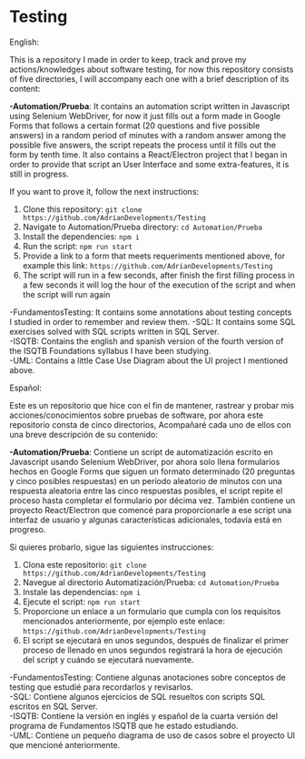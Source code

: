 # Testing
English:

This is a repository I made in order to keep, track and prove my actions/knowledges about software testing, for now this repository consists of five directories,
I will accompany each one with a brief description of its content:

**-Automation/Prueba**: It contains an automation script written in Javascript using Selenium WebDriver, for now it just fills out a form made
in Google Forms that follows a certain format (20 questions and five possible answers) in a random period of minutes with a random answer among the possible five answers, 
the script repeats the process until it fills out the form by tenth time. It also contains a React/Electron project that I began in order to provide that script an User Interface and some extra-features,
it is still in progress.

If you want to prove it, follow the next instructions:  
1. Clone this repository: `git clone https://github.com/AdrianDevelopments/Testing`  
2. Navigate to Automation/Prueba directory: `cd Automation/Prueba`
3. Install the dependencies: `npm i`
4. Run the script: `npm run start`
5. Provide a link to a form that meets requeriments mentioned above, for example this link: `https://github.com/AdrianDevelopments/Testing`
6. The script will run in a few seconds, after finish the first filling process in a few seconds it will log the hour of the execution of the script and when the script will run again
 
-FundamentosTesting: It contains some annotations about testing concepts I studied in order to remember and review them.
-SQL: It contains some  SQL exercises solved with SQL scripts written in SQL Server.  
-ISQTB: Contains the english and spanish version of the fourth version of the ISQTB Foundations syllabus I have been studying.  
-UML: Contains a little Case Use Diagram about the UI project I mentioned above.

Español:

Este es un repositorio que hice con el fin de mantener, rastrear y probar mis acciones/conocimientos sobre pruebas de software, por ahora este repositorio consta de cinco directorios,
Acompañaré cada uno de ellos con una breve descripción de su contenido:

**-Automation/Prueba**: Contiene un script de automatización escrito en Javascript usando Selenium WebDriver, por ahora solo llena formularios hechos
en Google Forms que siguen un formato determinado (20 preguntas y cinco posibles respuestas) en un período aleatorio de minutos con una respuesta aleatoria entre las cinco respuestas posibles,
el script repite el proceso hasta completar el formulario por décima vez. También contiene un proyecto React/Electron que comencé para proporcionarle a ese script una interfaz de usuario y 
algunas características adicionales, todavía está en progreso.

Si quieres probarlo, sigue las siguientes instrucciones:
1. Clona este repositorio: `git clone https://github.com/AdrianDevelopments/Testing`  
2. Navegue al directorio Automatización/Prueba: `cd Automation/Prueba`  
3. Instale las dependencias: `npm i`  
4. Ejecute el script: `npm run start`  
5. Proporcione un enlace a un formulario que cumpla con los requisitos mencionados anteriormente, por ejemplo este enlace: `https://github.com/AdrianDevelopments/Testing`  
6. El script se ejecutará en unos segundos, después de finalizar el primer proceso de llenado en unos segundos registrará la hora de ejecución del script y cuándo se ejecutará nuevamente.  
 
-FundamentosTesting: Contiene algunas anotaciones sobre conceptos de testing que estudié para recordarlos y revisarlos.  
-SQL: Contiene algunos ejercicios de SQL resueltos con scripts SQL escritos en SQL Server.  
-ISQTB: Contiene la versión en inglés y español de la cuarta versión del programa de Fundamentos ISQTB que he estado estudiando.  
-UML: Contiene un pequeño diagrama de uso de casos sobre el proyecto UI que mencioné anteriormente.  
